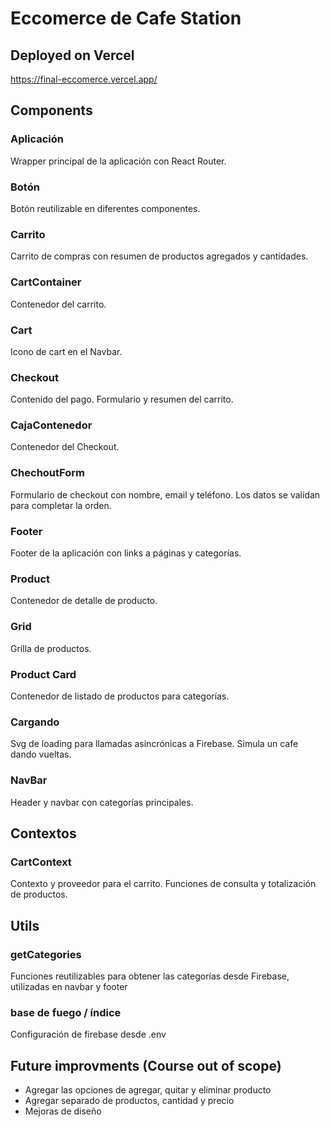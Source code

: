 #  Eccomerce de Cafe Station

## Deployed on Vercel
https://final-eccomerce.vercel.app/

## Components

###  Aplicación
Wrapper principal de la aplicación con React Router.

###  Botón
Botón reutilizable en diferentes componentes.

###  Carrito
Carrito de compras con resumen de productos agregados y cantidades.

###  CartContainer
Contenedor del carrito.

###  Cart
Icono de cart en el Navbar.

###  Checkout
Contenido del pago. Formulario y resumen del carrito.

###  CajaContenedor
Contenedor del Checkout.

###  ChechoutForm
Formulario de checkout con nombre, email y teléfono. Los datos se validan para completar la orden.

###  Footer
Footer de la aplicación con links a páginas y categorías.

###  Product
Contenedor de detalle de producto.

###  Grid
Grilla de productos.

###  Product Card
Contenedor de listado de productos para categorías.

###  Cargando
Svg de loading para llamadas asincrónicas a Firebase. Simula un cafe dando vueltas.

###  NavBar
Header y navbar con categorías principales.

##  Contextos

###  CartContext
Contexto y proveedor para el carrito. Funciones de consulta y totalización de productos.

##  Utils

###  getCategories
Funciones reutilizables para obtener las categorías desde Firebase, utilizadas en navbar y footer

### base de  fuego / índice
Configuración de firebase desde .env

## Future improvments (Course out of scope)

- Agregar las opciones de agregar, quitar y eliminar producto 
- Agregar separado de productos, cantidad y precio
- Mejoras de diseño